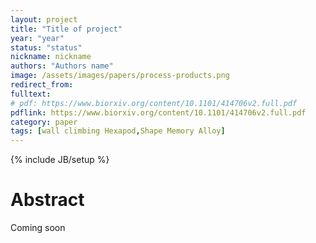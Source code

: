 ```yaml
---
layout: project
title: "Title of project"
year: "year"
status: "status"
nickname: nickname
authors: "Authors name"
image: /assets/images/papers/process-products.png
redirect_from: 
fulltext: 
# pdf: https://www.biorxiv.org/content/10.1101/414706v2.full.pdf
pdflink: https://www.biorxiv.org/content/10.1101/414706v2.full.pdf
category: paper
tags: [wall climbing Hexapod,Shape Memory Alloy]
---
```

{% include JB/setup %}

# Abstract 


Coming soon

